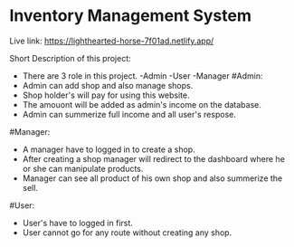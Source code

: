 # Inventory Management System

Live link: https://lighthearted-horse-7f01ad.netlify.app/

Short Description of this project:

- There are 3 role in this project.
  -Admin
  -User
  -Manager
 #Admin:
- Admin can add shop and also manage shops.
- Shop holder's will pay for using this website.
- The amouont will be added as admin's income on the database.
- Admin can summerize full income and all user's respose.

 #Manager:
- A manager have to logged in to create a shop.
- After creating a shop manager will redirect to the dashboard where he or she can manipulate products.
- Manager can see all product of his own shop and also summerize the sell.

 #User:

- User's have to logged in first.
- User cannot go for any route without creating any shop.

  
  
